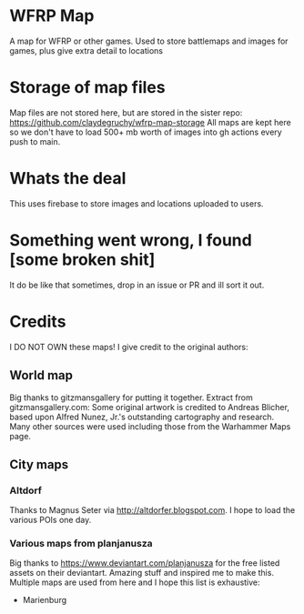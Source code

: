 # WFRP Map
A map for WFRP or other games. Used to store battlemaps and images for games, plus give extra detail to locations

# Storage of map files
Map files are not stored here, but are stored in the sister repo:
https://github.com/claydegruchy/wfrp-map-storage
All maps are kept here so we don't have to load 500+ mb worth of images into gh actions every push to main.

# Whats the deal
This uses firebase to store images and locations uploaded to users.

# Something went wrong, I found [some broken shit] 
It do be like that sometimes, drop in an issue or PR and ill sort it out.


# Credits
I DO NOT OWN these maps! I give credit to the original authors:
## World map
Big thanks to gitzmansgallery for putting it together. Extract from gitzmansgallery.com:
Some original artwork is credited to Andreas Blicher, based upon Alfred Nunez, Jr.'s outstanding cartography and research. Many other sources were used including those from the Warhammer Maps page.

## City maps
### Altdorf
Thanks to Magnus Seter via http://altdorfer.blogspot.com. I hope to load the various POIs one day.
### Various maps from planjanusza
Big thanks to https://www.deviantart.com/planjanusza for the free listed assets on their deviantart. Amazing stuff and inspired me to make this. Multiple maps are used from here and I hope this list is exhaustive:
- Marienburg